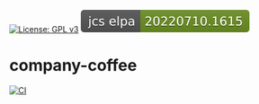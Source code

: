 [![License: GPL v3](https://img.shields.io/badge/License-GPL%20v3-blue.svg)](https://www.gnu.org/licenses/gpl-3.0)
[![JCS-ELPA](https://raw.githubusercontent.com/jcs-emacs/badges/master/elpa/v/company-coffee.svg)](https://jcs-emacs.github.io/jcs-elpa/#/company-coffee)

# company-coffee

[![CI](https://github.com/elp-revive/company-coffee/actions/workflows/test.yml/badge.svg)](https://github.com/elp-revive/company-coffee/actions/workflows/test.yml)

